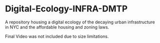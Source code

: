 # Digital-Ecology-INFRA-DMTP

A repository housing a digital ecology of the decaying urban infrastructure in NYC and the affordable housing and zoning laws. 

Final Video was not included due to size limitations.
